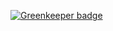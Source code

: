 

[![Greenkeeper badge](https://badges.greenkeeper.io/desyatkov/superlist.svg)](https://greenkeeper.io/)